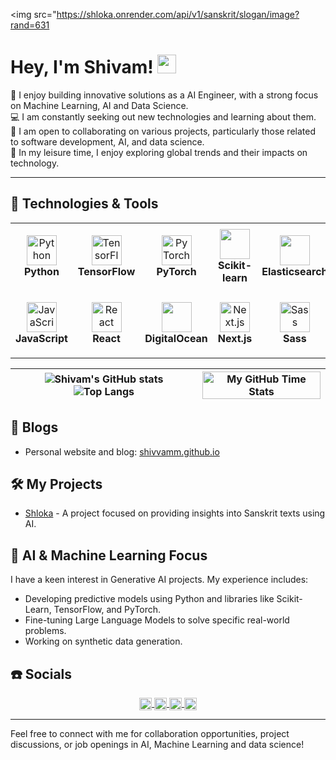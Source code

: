<img src="https://shloka.onrender.com/api/v1/sanskrit/slogan/image?rand=631

# Hey, I'm Shivam! <img src="https://raw.githubusercontent.com/MartinHeinz/MartinHeinz/master/wave.gif" width="30px">

🤖 I enjoy building innovative solutions as a AI Engineer, with a strong focus on Machine Learning, AI and Data Science.  
💻 I am constantly seeking out new technologies and learning about them.  
🤝 I am open to collaborating on various projects, particularly those related to software development, AI, and data science.  
🌟 In my leisure time, I enjoy exploring global trends and their impacts on technology.

---

## 🔧 Technologies & Tools

<table>
      <tr>
        <td align="center" height="108" width="108">
          <img
            src="https://cdn.jsdelivr.net/gh/devicons/devicon/icons/python/python-original.svg"
            width="48"
            height="48"
            alt="Python"
          />
          <br /><strong>Python</strong>
        </td>
        <td align="center" height="108" width="108">
          <img
            src="https://cdn.jsdelivr.net/gh/devicons/devicon/icons/tensorflow/tensorflow-original.svg"
            width="48"
            height="48"
            alt="TensorFlow"
          />
          <br /><strong>TensorFlow</strong>
        </td>
        <td align="center" height="108" width="108">
          <img
            src="https://cdn.jsdelivr.net/gh/devicons/devicon/icons/pytorch/pytorch-original.svg"
            width="48"
            height="48"
            alt="PyTorch"
          />
          <br /><strong>PyTorch</strong>
        </td>
        <td align="center" height="108" width="108">
          <img width="48" height="48" src="https://cdn.jsdelivr.net/gh/devicons/devicon@latest/icons/scikitlearn/scikitlearn-original.svg" />
          <br /><strong>Scikit-learn</strong>
        </td>
        <td align="center" height="108" width="108">  
          <img width="48" height="48" src="https://cdn.jsdelivr.net/gh/devicons/devicon@latest/icons/elasticsearch/elasticsearch-original.svg" />
          <br /><strong>Elasticsearch</strong>
        </td>
        <td align="center" height="108" width="108">
          <img width="48" height="48" src="https://cdn.jsdelivr.net/gh/devicons/devicon@latest/icons/jupyter/jupyter-original-wordmark.svg" />
          <br /><strong>Jupyter</strong>
        </td>
        <td align="center" height="108" width="108">
          <img width="48" height="48" src="https://cdn.jsdelivr.net/gh/devicons/devicon@latest/icons/linux/linux-original.svg" />
          <br /><strong>Linux</strong>
        </td>
        <td align="center" height="108" width="108">
          <img width="48" height="48" src="https://cdn.jsdelivr.net/gh/devicons/devicon@latest/icons/fastapi/fastapi-original.svg" />
          <br /><strong>FastAPI</strong>
        </td>
        <td align="center" height="108" width="108">
          <img width="48" height="48" src="https://cdn.jsdelivr.net/gh/devicons/devicon@latest/icons/anaconda/anaconda-original.svg" />
          <br /><strong>Anaconda</strong>
        </td>
      </tr>
      <tr>
        <td align="center" height="108" width="108">
          <img
            src="https://cdn.jsdelivr.net/gh/devicons/devicon/icons/javascript/javascript-plain.svg"
            width="48"
            height="48"
            alt="JavaScript"
          />
          <br /><strong>JavaScript</strong>
        </td>
        <td align="center" height="108" width="108">
          <img
            src="https://cdn.jsdelivr.net/gh/devicons/devicon/icons/react/react-original.svg"
            width="48"
            height="48"
            alt="React"
          />
          <br /><strong>React</strong>
        </td>
        <td align="center" height="108" width="108">
          <img width="48" height="48" src="https://cdn.jsdelivr.net/gh/devicons/devicon@latest/icons/digitalocean/digitalocean-original.svg" />
          <br /><strong>DigitalOcean</strong>
        </td>
        <td align="center" height="108" width="108">
          <img
            src="https://cdn.jsdelivr.net/gh/devicons/devicon/icons/nextjs/nextjs-original.svg"
            width="48"
            height="48"
            alt="Next.js"
          />
          <br /><strong>Next.js</strong>
        </td>
        <td align="center" height="108" width="108">
          <img
             width="48"
            height="48"
            src="https://cdn.jsdelivr.net/gh/devicons/devicon/icons/sass/sass-original.svg"
            alt="Sass"
          />
          <br /><strong>Sass</strong>
        </td>
        <td align="center" height="108" width="108">
          <img
            width="48"
            height="48"
            src="https://cdn.jsdelivr.net/gh/devicons/devicon@latest/icons/tailwindcss/tailwindcss-original.svg"
          />
          <br /><strong>Tailwind</strong>
        </td>
        <td align="center" height="108" width="108">
          <img
            src="https://cdn.jsdelivr.net/gh/devicons/devicon/icons/nodejs/nodejs-original.svg"
            width="48"
            height="48"
            alt="Node.js"
          />
          <br /><strong>Node.js</strong>
        </td>
        <td align="center" height="108" width="108">
          <img width="48"
            height="48" src="https://cdn.jsdelivr.net/gh/devicons/devicon@latest/icons/redis/redis-original.svg" />
          <br /><strong>Redis</strong>
        </td>     
        <td align="center" height="108" width="108">
          <img
            src="https://cdn.jsdelivr.net/gh/devicons/devicon/icons/docker/docker-original.svg"
            width="48"
            height="48"
            alt="Docker"
          />
          <br /><strong>Docker</strong>
        </td>
      </tr>
    </table>

<object type="image/svg+xml" data="https://shloka.onrender.com/api/v1/sanskrit/slogan/image" width="180" height="72"></object>

| ![Shivam's GitHub stats](https://github-readme-stats.vercel.app/api?username=shivvamm&show_icons=true&theme=dark)![Top Langs](https://github-readme-stats.vercel.app/api/top-langs/?username=shivvamm&hide_progress=false) | <img align="center" width="100%" src="https://github-readme-stats.vercel.app/api/wakatime?username=shivvamm&theme=blue-green&border_color=001F1E&text_color=09d672&icon_color=00C2C2&title_color=00F1E9" alt="My GitHub Time Stats" /> |
| ------------- | ------------- |

## 📝 Blogs

- Personal website and blog: [shivvamm.github.io](https://shivvamm.github.io/)

## 🛠️ My Projects

- [Shloka](https://shloka.vercel.app/) - A project focused on providing insights into Sanskrit texts using AI.

## 🌟 AI & Machine Learning Focus

I have a keen interest in Generative AI projects. My experience includes:

- Developing predictive models using Python and libraries like Scikit-Learn, TensorFlow, and PyTorch.
- Fine-tuning Large Language Models to solve specific real-world problems.
- Working on synthetic data generation.

## ☎️ Socials

<p align="center">
  <a href="https://www.linkedin.com/in/shivampandey27/" target="blank">
    <img align="center"
         src="https://img.shields.io/badge/linkedin-%231DA1F2.svg?style=for-the-badge&logo=linkedin&logoColor=white"
         alt="LinkedIn" height="20"/>
  </a>
  <a href="mailto:mrshivam@duck.com" target="blank">
    <img align="center"
         src="https://img.shields.io/badge/gmail-EA4335.svg?style=for-the-badge&logo=gmail&logoColor=white"
         alt="Gmail" height="20"/>
  </a>
  <a href="https://twitter.com/Shivv71" target="blank">
    <img align="center"
         src="https://img.shields.io/badge/twitter-%231DA1F2.svg?style=for-the-badge&logo=twitter&logoColor=white"
         alt="Twitter" height="20"/>
  </a>
  <a href="https://github.com/shivvamm" target="blank">
    <img align="center"
         src="https://img.shields.io/badge/github-%231DA1F2.svg?style=for-the-badge&logo=github&logoColor=white"
         alt="GitHub" height="20"/>
  </a>
</p>

---

Feel free to connect with me for collaboration opportunities, project discussions, or job openings in AI, Machine Learning and data science!

